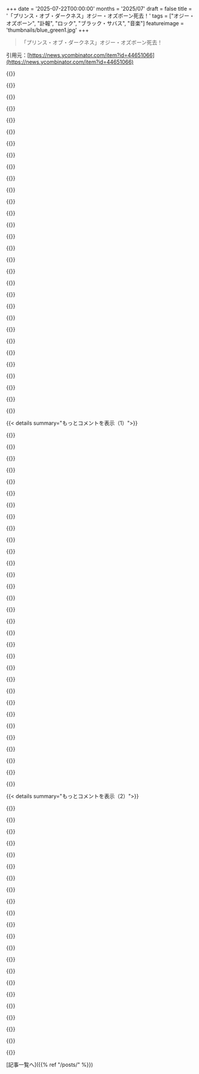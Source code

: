 +++
date = '2025-07-22T00:00:00'
months = '2025/07'
draft = false
title = '「プリンス・オブ・ダークネス」オジー・オズボーン死去！'
tags = ["オジー・オズボーン", "訃報", "ロック", "ブラック・サバス", "音楽"]
featureimage = 'thumbnails/blue_green1.jpg'
+++

> 「プリンス・オブ・ダークネス」オジー・オズボーン死去！

引用元：[https://news.ycombinator.com/item?id=44651066](https://news.ycombinator.com/item?id=44651066)




{{<matomeQuote body="Howard Sternの番組でのOzzyの面白い話だよ。9/11について聞かれたOzzyが「どこで知ったか覚えてない」って言ったんだ。やらせだろうけど、悲劇の後には最高だったよ。RIP Ozzy。" userName="jimt1234" createdAt="2025/07/22 20:07:57" color="#45d325">}}




{{<matomeQuote body="70年代80年代にMoral MajorityがBlack Sabbathに激怒してたのは面白かったな。サタニックパニックはマジで、レコードを隠してたんだ。Dioも好きだけど、Ozzyの文化への影響はデカいね。War Pigsは最高のアンチウォーソングで、宗教右派が嫌ったのはサタニズムじゃなくて真実を語ったからだよ。" userName="scoreandmore" createdAt="2025/07/22 19:15:05" color="#45d325">}}




{{<matomeQuote body="「こんなことってある？」ってニュースなんだけど、BBCがOzzyの死について英国司法長官からの声明を出してるよ。URLはこれね: https://www.bbc.co.uk/news/live/cn0qq5nyxn0t?post=asset%3A5c..." userName="rwmj" createdAt="2025/07/22 20:08:59" color="">}}




{{<matomeQuote body="あの「ジョーク」を説明してくれない？英国司法長官のShabana Mahmoodがバーミンガムの代表なのはわかるんだけど、なんでそれが「ありえない」ニュースなの？教えて！" userName="pas" createdAt="2025/07/23 15:52:59" color="">}}




{{<matomeQuote body="After Foreverがイエス・キリストの歌なのに、みんな見た目だけで反応してたのが面白いよね。" userName="Lammy" createdAt="2025/07/22 21:32:06" color="">}}




{{<matomeQuote body="数週間前にOzzyの娘が「最後のライブが葬式になる」って言ってた動画を見たんだけど、それがAI生成とは知らなかったんだ。死後にそれが「真実」だったことに驚いたよ。事実と違っても感情的な「真実」として内面化しちゃった。AIがこんな形で入り込んでくるのは…心配だね。" userName="whycome" createdAt="2025/07/22 19:48:15" color="#ff33a1">}}




{{<matomeQuote body="The Decline of Western Civilization Pt. IIでOzzyが朝食作るのに失敗するインタビューがあるんだけど、あれが彼の愛すべきリアリティースター時代の始まりだったかもね。あのシーンは監督Penelope Spheerisによって部分的に演出されてたらしいよ。" userName="Joeboy" createdAt="2025/07/22 21:09:53" color="#785bff">}}




{{<matomeQuote body="AIの「ボイスオーバークローン」はデフォルトのTTSだったね。感情的な動画とテキストが効いたんだ。皮肉なことに、娘のVlog [2] が最初の偽の「死にかけてる」告白 [1] を否定したことで、話が広まったんだ。二つ目の偽動画 [3] もあって、多分それを見たんだろうね。無限の自動再生は騙されやすいってことだよ。[1] https://www.tiktok.com/@news.time26/video/752576413769616924...<br>[2] https://www.youtube.com/watch?v=Q6Zrv3bxKxw&t=10s<br>[3] https://www.tiktok.com/@fdsa32558/video/7525676062676749581" userName="unraveller" createdAt="2025/07/24 11:37:50" color="#ff5c5c">}}




{{<matomeQuote body="80年代初期生まれで、2001年のMilton KeynesでのOzzfestでBlack Sabbathのオリジナルメンバーを見たのは幸運だったよ。ステージで電気機器に氷水をぶちまけてて、彼の最後のライブだと思ったよ。最高のギグだったね。Ozzyがここまで長生きするとは思わなかったよ。RIP prince of darkness, you mad, mad bastard." userName="ocodia" createdAt="2025/07/22 19:58:16" color="#ff5733">}}




{{<matomeQuote body="オジーが1986年のMetallicaショーで、アイスバケツにつまずいてたってさ！" userName="vondur" createdAt="2025/07/22 21:36:45" color="">}}




{{<matomeQuote body="彼は絶対的なレジェンドだよ。2015か2016年のRock am RingでBlack Sabbathを聴き逃したんだ。最終日がキャンセルされたからね。オジーが60代70代でやったことには満足してるし、最高の人生の終わり方だね。80年代90年代以降も彼のライフスタイルで生き残れたのは、Sharonのおかげってことも忘れちゃいけないよ。" userName="artembugara" createdAt="2025/07/22 19:03:04" color="#ff33a1">}}




{{<matomeQuote body="まさにそうだね… Under the GraveyardのMVが彼の人生をうまくまとめてるよ！<br>https://www.youtube.com/watch?v=iuzyA5gDa4E" userName="mihaitodor" createdAt="2025/07/22 20:28:16" color="">}}




{{<matomeQuote body="なんて損失だ。オジーがRandyとどこかでロックしてるといいな。Jack BlackがボーカルのMr. Crowleyの最近のトリビュートは、本当に最高だったから見逃さないでね！<br>https://youtu.be/hm-M8GvgYws?si=10CEt7SXhbEITqA0" userName="Peacefulz" createdAt="2025/07/22 18:52:20" color="#45d325">}}




{{<matomeQuote body="彼はLittle Nicky（2000）にカメオ出演して、巨大なコウモリを倒したんだって！<br>https://m.youtube.com/watch?v=1WBLiitrpSg" userName="ahazred8ta" createdAt="2025/07/22 19:07:32" color="">}}




{{<matomeQuote body="さようなら、Ozzy :( 僕のお気に入りのBlack Sabbathの曲は、2013年のZeitgeistと、1970年のPlanet Caravanだよ！<br>Zeitgeist, 2013 - https://www.youtube.com/watch?v=3ofrYzMU6cw<br>Planet Caravan, 1970 - https://www.youtube.com/watch?v=bm2N2nHqITY" userName="hypertexthero" createdAt="2025/07/22 19:27:57" color="#45d325">}}




{{<matomeQuote body="僕にとってはInto the Voidだね！<br>https://www.youtube.com/watch?v=xx6IwshTL6M<br>Black Sabbathはここでたくさんのものを生み出したし、Ozzyはその後何十年も何百人もの人がコピーしたヘヴィメタルシンガーの原型なんだ。" userName="pimeys" createdAt="2025/07/22 19:35:39" color="#45d325">}}




{{<matomeQuote body="Paranoid！Black Sabbath版も好きだけど、1981年のRandy Rhoadsとの共演は最高だね。<br>https://www.youtube.com/watch?v=RyNuUQs8w4Y<br>Ozzyとたった3年しかいなかったのに、Randy Rhoadsは今でも多くのメタルギタリストの心の中でトップ10に入ってるなんて、本当にすごいインパクトだよ。" userName="Ken_At_EM" createdAt="2025/07/22 22:30:23" color="#ff33a1">}}




{{<matomeQuote body="僕にとっての最高のヘヴィメタルパフォーマンスだよ！<br>https://m.youtube.com/watch?v=K3b6SGoN6dA<br>55年前の古いPAと粗悪な録音なのに、こんなにヘヴィなサウンドが出てるなんて、見るたびに本当に驚かされるよ。" userName="tarsinge" createdAt="2025/07/23 14:40:56" color="#45d325">}}




{{<matomeQuote body="これ、ヤバいね、シェアしてくれてありがとう。俺もそう思うんだけど、1970年のこんなヘビーな内容は、たぶん別次元だったんだろうね。" userName="deagle50" createdAt="2025/07/24 17:19:34" color="">}}




{{<matomeQuote body="絶対観る価値あるよ。" userName="pcdoodle" createdAt="2025/07/23 15:01:47" color="">}}




{{<matomeQuote body="https://youtu.be/IB6jbWoGtlA?si=kPUYfTnwo4_qJUU" userName="rudasn" createdAt="2025/07/22 21:10:44" color="">}}




{{<matomeQuote body="俺にとってはN.I.B.が史上最高のラブソング。https://youtu.be/NsXEb-NOs88<br>Changesは史上最も悲しい曲。泣かずに聴けないんだよね。https://youtu.be/dOz_dLmpT9A" userName="upghost" createdAt="2025/07/22 22:09:38" color="#38d3d3">}}




{{<matomeQuote body="俺はFalling Off The Edge Of The WorldとComputer Godが好きだな。" userName="tmtvl" createdAt="2025/07/23 00:24:28" color="">}}




{{<matomeQuote body="これらってどちらもRonnie James Dioとの曲だよね？" userName="torham" createdAt="2025/07/23 06:07:33" color="">}}




{{<matomeQuote body="若きミュージシャンだった俺に多大な影響を与えたレジェンドに安らかに眠ってほしいね。<br>彼の俺のお気に入りの曲から引用すると、『I’ve seen your face a hundred times<br>Everyday we’ve been apart<br>And I don’t care about the sunshine, yeah<br>’Cause mama, mama, I’m coming home』だよ。" userName="rybosome" createdAt="2025/07/22 19:18:10" color="#ff33a1">}}




{{<matomeQuote body="彼がいろいろやってきたのに、Parkinson病が彼を逝かせたってのは、ちょっと皮肉だよね。" userName="potato3732842" createdAt="2025/07/22 18:36:12" color="#ff5733">}}




{{<matomeQuote body="驚きなのは、アメリカの男性の平均寿命が75.8歳なのに、彼がそのライフスタイルでそれを超えられたってことだよね。" userName="darth_avocado" createdAt="2025/07/22 19:05:25" color="#ff33a1">}}




{{<matomeQuote body="男の平均寿命ってあくまで生まれた時点での話だよね。10歳まで生き延びちゃったら、もうその統計は関係ないよ。つまり、10歳の男の子の平均寿命が、そこからさらに65.8年も生きるってわけじゃないんだよ。" userName="DaveExeter" createdAt="2025/07/22 20:15:42" color="">}}




{{<matomeQuote body="それでもさ、オジーのライフスタイルがもっと寿命に悪影響を与えなかったってことに驚くでしょ。でも、ヘビースモーカーなのに90代まで生きる人だってたまにいるからね。" userName="sshine" createdAt="2025/07/22 20:24:31" color="">}}




{{<matomeQuote body="オジーの飲酒量だったら、普通は40代とか50代、せいぜい60代で死んでるレベルだよね。" userName="potato3732842" createdAt="2025/07/23 09:55:50" color="">}}




{{< details summary="もっとコメントを表示（1）">}}

{{<matomeQuote body="で、結局どれくらいなのよ？他の先進国と比べてどういう感じ？" userName="jajko" createdAt="2025/07/22 20:23:45" color="">}}




{{<matomeQuote body="えっと、UKだと78.8歳だよ。" userName="nartho" createdAt="2025/07/22 19:54:21" color="#ff33a1">}}




{{<matomeQuote body="まあ、オジーはUSでもかなりの期間住んでたから、それで平均されちゃったみたいなもんじゃない？" userName="raverbashing" createdAt="2025/07/22 21:30:27" color="">}}




{{<matomeQuote body="マジで驚くよね？今ちょうど『Sirens of Titan』を読んでるんだけど、運って本当に大きなテーマなんだなって思う。健康的な生活で可能性を上げることはできるけど、何も保証されてないしね。結局は運なんだなー。" userName="thinkingtoilet" createdAt="2025/07/22 18:41:38" color="#ff33a1">}}




{{<matomeQuote body="Keith Richardsがまだ生きてるってのもすごいよな。あれほどあり得ないことって他にないんじゃない？" userName="x0x0" createdAt="2025/07/22 18:47:16" color="#38d3d3">}}




{{<matomeQuote body="子供や孫たちにはさ、Keith Richardsのためにもっと良い世界を残してって頼んでおいてくれよな。" userName="thr0waway001" createdAt="2025/07/22 19:09:49" color="#38d3d3">}}




{{<matomeQuote body="Keith Richardsってさ、実は1983年くらいにもう死んでたんだよ。医者が本人に伝えるの忘れちゃっただけでさ。" userName="FireBeyond" createdAt="2025/07/22 20:54:56" color="#45d325">}}




{{<matomeQuote body="たまに、税金対策で一年間だけ死んだフリをするんだってさ。" userName="bitwize" createdAt="2025/07/22 21:04:39" color="#785bff">}}




{{<matomeQuote body="前に、オジーを”薬の集合体が動いてる”って表現してるのを見たことあるよ。" userName="EvanAnderson" createdAt="2025/07/23 03:23:45" color="">}}




{{<matomeQuote body="キース（リチャーズ）よりも良い世界って言いたかったの？" userName="metadaemon" createdAt="2025/07/22 19:14:36" color="">}}




{{<matomeQuote body="きっと、キース（リチャーズ）はお前の子供たちよりも長生きするだろうね。" userName="EvanAnderson" createdAt="2025/07/22 19:23:50" color="">}}




{{<matomeQuote body="俺はいつも薬が彼を動かしてると思ってたけど、実際にはもうずいぶん前に薬をやめてたと思うんだよね。" userName="doubled112" createdAt="2025/07/22 19:00:05" color="">}}




{{<matomeQuote body="ビル・ヒックスの”オジーがまた別の危ない状況を見つける”ってネタがいつも好きだったな。" userName="bigmattystyles" createdAt="2025/07/22 20:11:52" color="">}}




{{<matomeQuote body="＞ それは本当に運次第だ<br>オジーが晩年に最高の医療ケアや健康／フィットネスプログラムを受けられたのは、彼の莫大な財産があったからってこと、忘れないでほしい。彼は2000年代までには”ハードな生活”をやめてたんだ。少なくとも1980年代の基準から見たらね。もしそのまま続けてたら、生きてなかっただろうね。" userName="raydev" createdAt="2025/07/23 06:37:42" color="#785bff">}}




{{<matomeQuote body="薬物使用はパーキンソン病のリスク要因なんだ。多くの薬がドーパミン生成や再取り込みに影響して、それが後年のドーパミン生成減少を引き起こす可能性があるみたいだよ。" userName="smt88" createdAt="2025/07/22 19:10:52" color="#ff5733">}}




{{<matomeQuote body="長期的な刺激剤やコカイン、アンフェタミンを使った後の禁断症状（震えなど）はパーキンソン病の症状に似てるんだって。どっちも脳内のドーパミンが不足するからね。もしかしてパーキンソン病の初期症状を隠しちゃってたのかなってちょっと気になるな。" userName="morkalork" createdAt="2025/07/22 18:55:00" color="#ff33a1">}}




{{<matomeQuote body="パーキンソン病は脳の神経細胞がドーパミンを作らなくなる病気だから、オジーの薬物使用が病状を悪化させるんじゃなくて、むしろ治療になってた可能性もあるんだぜ。パーキンソン病には直接的な環境原因はないみたいだし。リスクを高める候補がいくつかあるだけって感じ。ちなみに俺はMDじゃないし、医学の知識もないからな。" userName="mywittyname" createdAt="2025/07/22 18:53:03" color="#45d325">}}




{{<matomeQuote body="公平に見て、パーキンソン病の原因を軽く調べた感じだと、アルコールや薬物が直接的な原因ってわけじゃないみたいだな。もし彼が農薬とかが付着した何かを摂取してたら、それはあり得るかもしれないけど、パーキンソン病の原因ってまだよく分かってないんだよな。" userName="bena" createdAt="2025/07/22 18:51:39" color="">}}




{{<matomeQuote body="「Bark at the Moon」のコンテストでオジーに会って、握手したんだぜ。彼が気づいたかはわかんないけどね、笑！ともあれ、「Bark at the Moon」は彼の代表曲の一つだよね！オジー、安らかに眠れ。悲しみに吠えるぜ。" userName="formerphotoj" createdAt="2025/07/22 20:03:52" color="">}}




{{<matomeQuote body="ありえないタイミングだけど、オジーはきっと分かってたんだろうな。" userName="frankfrank13" createdAt="2025/07/22 19:11:24" color="">}}




{{<matomeQuote body="関係者はみんな、オジーの死期が近いことを知ってた気がするんだ。だからショーの最後でGeezer Butlerが彼のためにケーキを出したり、オジーに異常に焦点を当ててたんだろうな。（Black Sabbathのセット中には他のバンドのボーカリストが代役を務める緊急計画があったんじゃないかなと想像してる）。" userName="xxr" createdAt="2025/07/22 19:35:38" color="#45d325">}}




{{<matomeQuote body="これでオジーもLemmyみたいに、Wackenで最後の登場をするのかなって気になるな。" userName="tetha" createdAt="2025/07/22 19:55:01" color="">}}




{{<matomeQuote body="Birminghamのショーに行けた人は本当にラッキーだったな。" userName="guzik" createdAt="2025/07/22 18:26:37" color="">}}




{{<matomeQuote body="2000年代初めにライブを見たよ。最高のバンドだし、すごい功績を残したね。" userName="pimeys" createdAt="2025/07/22 18:30:51" color="">}}




{{<matomeQuote body="安らかに眠ってね :( こうやって彼を思い出したいな：https://www.youtube.com/watch?v=r0hfg1htnM4（OzzyがインタビューでJustin Bieberを知らない動画）。" userName="mihaitodor" createdAt="2025/07/22 20:25:55" color="#45d325">}}




{{<matomeQuote body="最後のライブをやって、すぐ倒れたんだって。伝説だね。" userName="vonneumannstan" createdAt="2025/07/22 20:10:45" color="">}}




{{<matomeQuote body="1986年にLong Beach ArenaでMetallicaがオープニングの時に彼を見たよ。OzzFestではSlayerと一緒にSabbathを見た気がする。彼は素晴らしいフロントマンで、間違いなく充実した人生を送ったね。俺たちもそうでありたいものだ。" userName="vondur" createdAt="2025/07/22 21:35:41" color="#ff33a1">}}




{{<matomeQuote body="プリンス・オブ・ダークネスがいなくて寂しくなるね。なんて伝説的な人なんだ。" userName="SketchySeaBeast" createdAt="2025/07/22 18:46:33" color="">}}




{{<matomeQuote body="今話すことじゃないかもだけど、SharonとOzzyは安楽死を全面的に支持してたんだ。Sharonは父親がAlzheimerで苦しむのを見て、その考えが決まったんだって。今回のニュースと数週間前の最後のライブを考えると、これが安楽死だったか、少なくともそれに近いこと（例えば延命装置を止めたとか）だと思うよ。Crazy Trainの終着駅だね、向こうで会おうぜ！" userName="mattigames" createdAt="2025/07/22 18:51:03" color="#ff5733">}}




{{<matomeQuote body="いや、Sharonは安楽死はしてないって言ってるよ。誰かがリンクを貼ってた。" userName="sigzero" createdAt="2025/07/22 19:04:34" color="">}}

{{</details>}}




{{< details summary="もっとコメントを表示（2）">}}

{{<matomeQuote body="最後のライブをやるっていう、強い意志があったからかもね。" userName="racl101" createdAt="2025/07/22 19:11:19" color="">}}




{{<matomeQuote body="よくあることだよ。俺の親父は脳腫瘍だったんだけど、定年（65歳）まで頑張ろうとしてた。65歳の誕生日の2日後に亡くなったんだ。" userName="Sander_Marechal" createdAt="2025/07/23 09:25:40" color="">}}




{{<matomeQuote body="お悔やみ申し上げます。彼がもっと早く本当の引退生活を楽しめたらよかったのにね。" userName="racl101" createdAt="2025/07/23 17:30:32" color="">}}




{{<matomeQuote body="最高の人生だったね。彼の作品はたくさんの人を感動させたよ。安らかに眠ってくれ。" userName="NickC25" createdAt="2025/07/22 19:03:51" color="">}}




{{<matomeQuote body="Rolling Stoneにいい訃報記事があるよ。Tech業界にもやばい話はあるけど、RockとMetalはやっぱり別格だね。‟俺の物語は書けないし、俺を創り出すこともできない”って引用もされてるよ。https://www.rollingstone.com/music/music-news/ozzy-osbourne-…" userName="1970-01-01" createdAt="2025/07/22 20:24:04" color="#45d325">}}




{{<matomeQuote body="個人的には、80年代から90年代半ばのソロ作品はBlack Sabbathでの活動より断然音楽的で最高だよ。The Ultimate Sin（1986）とNo Rest for the Wicked（1988）はマジでヤバい。1985年から1991年まで毎日Ozzyの曲を聴いてたな。さよなら、Ozzy。君の音楽は俺の高校と大学生活そのものだったよ。" userName="RigelKentaurus" createdAt="2025/07/23 07:32:37" color="#ff5c5c">}}




{{<matomeQuote body="数少ない（自伝？）伝記を読んだんだけど、すごく面白かったよ。複雑だけどいい奴だったんだな。" userName="93po" createdAt="2025/07/22 19:44:13" color="">}}




{{<matomeQuote body="まさにIconicな歌手だよ。やっとまた高く飛んでるんだな。" userName="eboynyc32" createdAt="2025/07/22 18:45:35" color="">}}




{{<matomeQuote body="偉大な人物が逝ってしまったね。RIP Ozzy。" userName="Tommix11" createdAt="2025/07/22 18:30:53" color="">}}




{{<matomeQuote body="Ozzy OsbourneがMalcolm-Jamal Warnerより長生きしたなんてすごいな！まさかこんなことになるとは思わなかったよ。" userName="DaveExeter" createdAt="2025/07/22 20:11:45" color="">}}




{{<matomeQuote body="まじかよ。来週Birminghamにいる妹のところに遊びに行くんだ。あそこは歴史（Industrial Revolution、Modern Geology）があって、頑張ってる普通の人々が誇りを持ってるデカい街なんだよな。RIP Ozzy。" userName="babymetal" createdAt="2025/07/22 19:19:48" color="#38d3d3">}}




{{<matomeQuote body="「Paranoid」を流してくれ！安らかに眠ってくれ。" userName="leshokunin" createdAt="2025/07/22 19:32:47" color="">}}




{{<matomeQuote body="彼には思うところもあったけど（特に後任への態度ね）、彼が俺の好きな音楽に与えた影響は否定しないよ。安らかに眠ってくれ、Ozzy Osbourneさん。" userName="tmtvl" createdAt="2025/07/22 19:12:02" color="#ff33a1">}}




{{<matomeQuote body="数週間前にさ、フェアウェルショーができてよかったね。" userName="basisword" createdAt="2025/07/22 18:34:22" color="">}}




{{<matomeQuote body="Ozzy、神のご加護を。全てに感謝だよ。" userName="scop" createdAt="2025/07/22 19:45:37" color="">}}




{{<matomeQuote body="すごいアーティストだったね。ライブには行けなかったけど、子どもの頃からたくさん聴いてたよ。懐かしい気持ちになるな。" userName="renewiltord" createdAt="2025/07/22 19:16:20" color="#38d3d3">}}




{{<matomeQuote body="彼の晩年は、もっと良い日々を夢見ていた夢想家だったんだろうな。彼がいなくなるのは悲しいよ。" userName="weinzierl" createdAt="2025/07/22 18:46:04" color="">}}




{{<matomeQuote body="Black Sabbathと、Ozzyのソロアルバム最初の2枚は今でもいいね。時代を超越してるよ。" userName="hnpolicestate" createdAt="2025/07/23 00:02:24" color="#ff33a1">}}




{{<matomeQuote body="ママ、ただいま。" userName="atsy" createdAt="2025/07/23 14:33:49" color="">}}




{{<matomeQuote body="「Paranoid」をガンガン鳴らしてるぜ。" userName="te_chris" createdAt="2025/07/22 19:20:16" color="">}}




{{<matomeQuote body="安らかにOzzy。あんたこそが”THE”創始者だったぜ。" userName="huqedato" createdAt="2025/07/22 18:46:14" color="#ff5c5c">}}

{{</details>}}



[記事一覧へ]({{% ref "/posts/" %}})

